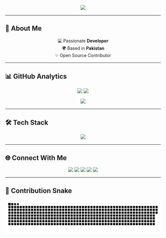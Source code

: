<!-- Typing SVG -->
<p align="center">
  <img src="https://readme-typing-svg.herokuapp.com?size=28&duration=3000&color=00F0FF&center=true&vCenter=true&width=700&lines=Hi+%F0%9F%91%8B%2C+I'm+Syed+Muhammad+Ibrahim;MERN+Stack+Developer+%F0%9F%92%BB;Laravel+Developer+⚡;Open+Source+Enthusiast+🌍;Always+Learning+New+Things+🚀" />
</p>

---

## 🚀 About Me
<p align="center">
  💻 Passionate <b> Developer</b> <br/>
  🌍 Based in <b>Pakistan</b> <br/>
  ✨ Open Source Contributor
</p>

---

## 📊 GitHub Analytics

<p align="center">
  <!-- Dark Mode Stats -->
  <picture>
    <source media="(prefers-color-scheme: dark)" srcset="https://github-readme-stats.vercel.app/api?username=NxSYED-ux&show_icons=true&theme=radical&hide_border=true&count_private=true&animate=true" />
    <!-- Light Mode Stats -->
    <img src="https://github-readme-stats.vercel.app/api?username=NxSYED-ux&show_icons=true&theme=default&hide_border=true&count_private=true&animate=true" height="165"/>
  </picture>

  <!-- Streak Stats -->
  <picture>
  <source media="(prefers-color-scheme: dark)" srcset="https://streak-stats.demolab.com?user=NxSYED-ux&theme=dark&hide_border=true"/>
  <img src="https://streak-stats.demolab.com?user=NxSYED-ux&theme=default&hide_border=true" height="165"/>
</picture>
</p>

<p align="center">
  <!-- Top Languages -->
  <picture>
    <source media="(prefers-color-scheme: dark)" srcset="https://github-readme-stats.vercel.app/api/top-langs/?username=NxSYED-ux&layout=compact&theme=radical&hide_border=true" />
    <img src="https://github-readme-stats.vercel.app/api/top-langs/?username=NxSYED-ux&layout=compact&theme=default&hide_border=true" height="150"/>
  </picture>
</p>

---

## 🛠 Tech Stack
<p align="center">
  <img src="https://skillicons.dev/icons?i=js,react,nodejs,express,mongodb,php,laravel,mysql,html,css,tailwind,github,vscode,figma" />
</p>

---

## 🌐 Connect With Me
<p align="center">
  <a href="https://instagram.com/syed_7_2_9" target="_blank"><img src="https://img.shields.io/badge/Instagram-%23FF0095.svg?&style=for-the-badge&logo=instagram&logoColor=white" /></a>
  <a href="https://facebook.com/syed.ibrahim.717159" target="_blank"><img src="https://img.shields.io/badge/Facebook-%230066FF.svg?&style=for-the-badge&logo=facebook&logoColor=white" /></a>
  <a href="mailto:syedmu729@gmail.com" target="_blank"><img src="https://img.shields.io/badge/Gmail-%23FF3E30.svg?&style=for-the-badge&logo=gmail&logoColor=white" /></a>
  <a href="https://www.linkedin.com/in/syed-muhammad-ibrahim-741279251/" target="_blank"><img src="https://img.shields.io/badge/LinkedIn-%2300A0DC.svg?&style=for-the-badge&logo=linkedin&logoColor=white" /></a>
  <a href="https://github.com/NxSYED-ux" target="_blank"><img src="https://img.shields.io/badge/GitHub-%23181717.svg?&style=for-the-badge&logo=github&logoColor=white" /></a>
</p>

---

## 🐍 Contribution Snake 
<p align="center"> 
  <img src="https://raw.githubusercontent.com/NxSYED-ux/NxSYED-ux/main/github-contribution-grid-snake.svg" alt="Contribution Snake" /> 
</p>
</p>

